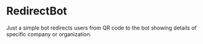 # RedirectBot
Just a simple bot redirects users from QR code to the bot showing details of specific company or organization.

